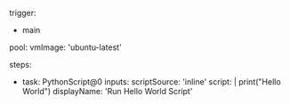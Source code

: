 trigger:
- main
 
pool:
  vmImage: 'ubuntu-latest'
 
steps:
- task: PythonScript@0
  inputs:
    scriptSource: 'inline'
    script: |
      print("Hello World")
  displayName: 'Run Hello World Script'
